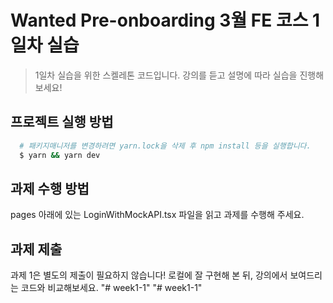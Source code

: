 # Wanted Pre-onboarding 3월 FE 코스 1일차 실습

> 1일차 실습을 위한 스켈레톤 코드입니다. 강의를 듣고 설명에 따라 실습을 진행해보세요!

## 프로젝트 실행 방법
    
```bash
  # 패키지매니저를 변경하려면 yarn.lock을 삭제 후 npm install 등을 실행합니다.
  $ yarn && yarn dev
```

## 과제 수행 방법

pages 아래에 있는 LoginWithMockAPI.tsx 파일을 읽고 과제를 수행해 주세요.

## 과제 제출

과제 1은 별도의 제출이 필요하지 않습니다! 로컬에 잘 구현해 본 뒤, 강의에서 보여드리는 코드와 비교해보세요.
"# week1-1" 
"# week1-1" 
